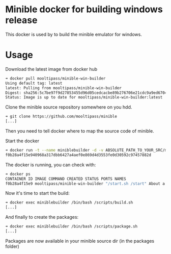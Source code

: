 # Minible docker for building windows release

This docker is used by to build the minible emulator for windows.

# Usage

Download the latest image from docker hub
```bash
➜ docker pull mooltipass/minible-win-builder
Using default tag: latest
latest: Pulling from mooltipass/minible-win-builder
Digest: sha256:5c7be97f9d27853455d96d05cedcacbe89b276706e21cdc9a9ed67047e598ff3
Status: Image is up to date for mooltipass/minible-win-builder:latest
```

Clone the minible source repository somewhere on you hdd.
```bash
➜ git clone https://github.com/mooltipass/minible
[...]
```

Then you need to tell docker where to map the source code of minible.

Start the docker
```bash
➜ docker run -t --name miniblebuilder -d -v ABSOLUTE_PATH_TO_YOUR_SRC/minible:/minible mooltipass/minible-win-builder
f0b28a4f15e940968a317dbb6427a4aef0e869d4d3553fe0d30592c97457882d
```

The docker is running, you can check with:
```bash
➜ docker ps
CONTAINER ID IMAGE COMMAND CREATED STATUS PORTS NAMES
f0b28a4f15e9 mooltipass/minible-win-builder "/start.sh /start" About a minute ago Up About a minute miniblebuilder
```

Now it's time to start the build:
```bash
➜ docker exec miniblebuilder /bin/bash /scripts/build.sh
[...]
```

And finally to create the packages:
```bash
➜ docker exec miniblebuilder /bin/bash /scripts/package.sh
[...]
```

Packages are now available in your minible source dir (in the packages folder)
